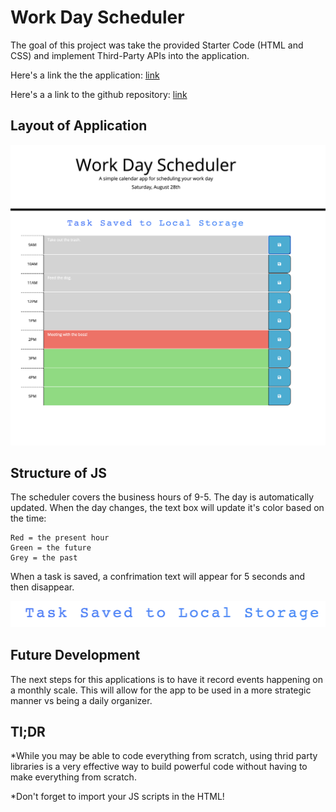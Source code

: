 # Work Day Scheduler

The goal of this project was take the provided Starter Code  (HTML and CSS) and implement Third-Party APIs into the application.  

Here's a link the the application: [link](https://carpetonberry.github.io/3rd-Party-API_Work_Day_Scheduler/)

Here's a a link to the github repository: [link](https://github.com/CarpeTonberry/3rd-Party-API_Work_Day_Scheduler)

## Layout of Application 

![alt text](./assets/images/application1.png)

## Structure of JS

The scheduler covers the business hours of 9-5. The day is automatically updated. When the day changes, the text box will update it's color based on the time:
    
    Red = the present hour
    Green = the future 
    Grey = the past

When a task is saved, a confrimation text will appear for 5 seconds and then disappear.

![alt text](./assets/images/application2.png)

## Future Development 

The next steps for this applications is to have it record events happening on a monthly scale. This will allow for the app to be used in a more strategic manner vs being a daily organizer.


## Tl;DR

*While you may be able to code everything from scratch, using thrid party libraries is a very effective way to build powerful code without having to make everything from scratch.  

*Don't forget to import your JS scripts in the HTML! 